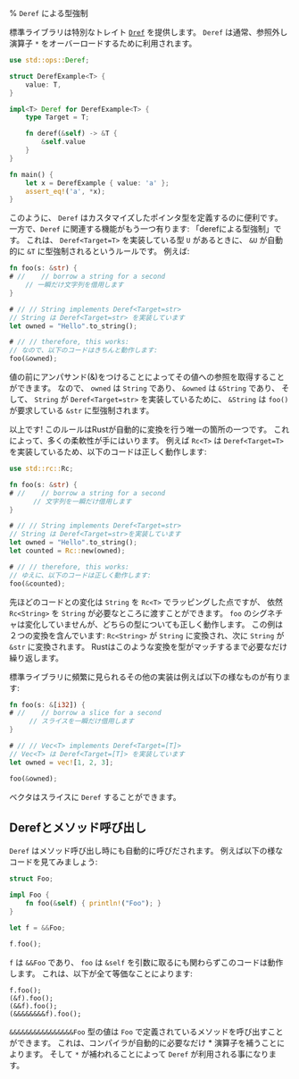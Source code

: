 % `Deref` による型強制
<!-- % `Deref` coercions -->

<!-- The standard library provides a special trait, [`Deref`][deref]. It’s normally -->
<!-- used to overload `*`, the dereference operator: -->
標準ライブラリは特別なトレイト [`Dref`][deref] を提供します。
`Deref` は通常、参照外し演算子 `*` をオーバーロードするために利用されます。

```rust
use std::ops::Deref;

struct DerefExample<T> {
    value: T,
}

impl<T> Deref for DerefExample<T> {
    type Target = T;

    fn deref(&self) -> &T {
        &self.value
    }
}

fn main() {
    let x = DerefExample { value: 'a' };
    assert_eq!('a', *x);
}
```

[deref]: ../std/ops/trait.Deref.html

<!-- This is useful for writing custom pointer types. However, there’s a language -->
<!-- feature related to `Deref`: ‘deref coercions’. Here’s the rule: If you have a -->
<!-- type `U`, and it implements `Deref<Target=T>`, values of `&U` will -->
<!-- automatically coerce to a `&T`. Here’s an example: -->
このように、 `Deref` はカスタマイズしたポインタ型を定義するのに便利です。
一方で、`Deref` に関連する機能がもう一つ有ります: 「derefによる型強制」です。
これは、 `Deref<Target=T>` を実装している型 `U` があるときに、
`&U` が自動的に `&T` に型強制されるというルールです。
例えば:

```rust
fn foo(s: &str) {
# //    // borrow a string for a second
    // 一瞬だけ文字列を借用します
}

# // // String implements Deref<Target=str>
// String は Deref<Target=str> を実装しています
let owned = "Hello".to_string();

# // // therefore, this works:
// なので、以下のコードはきちんと動作します:
foo(&owned);
```

<!-- Using an ampersand in front of a value takes a reference to it. So `owned` is a -->
<!-- `String`, `&owned` is an `&String`, and since `impl Deref<Target=str> for -->
<!-- String`, `&String` will deref to `&str`, which `foo()` takes. -->
値の前にアンパサンド(&)をつけることによってその値への参照を取得することができます。
なので、 `owned` は `String` であり、 `&owned` は `&String` であり、
そして、 `String` が `Deref<Target=str>` を実装しているために、
`&String` は `foo()` が要求している `&str` に型強制されます。

<!-- That’s it. This rule is one of the only places in which Rust does an automatic -->
<!-- conversion for you, but it adds a lot of flexibility. For example, the `Rc<T>` -->
<!-- type implements `Deref<Target=T>`, so this works: -->
以上です! このルールはRustが自動的に変換を行う唯一の箇所の一つです。
これによって、多くの柔軟性が手にはいります。
例えば `Rc<T>` は `Deref<Target=T>` を実装しているため、以下のコードは正しく動作します:

```rust
use std::rc::Rc;

fn foo(s: &str) {
# //    // borrow a string for a second
      // 文字列を一瞬だけ借用します
}

# // // String implements Deref<Target=str>
// String は Deref<Target=str>を実装しています
let owned = "Hello".to_string();
let counted = Rc::new(owned);

# // // therefore, this works:
// ゆえに、以下のコードは正しく動作します:
foo(&counted);
```

<!-- All we’ve done is wrap our `String` in an `Rc<T>`. But we can now pass the -->
<!-- `Rc<String>` around anywhere we’d have a `String`. The signature of `foo` -->
<!-- didn’t change, but works just as well with either type. This example has two -->
<!-- conversions: `Rc<String>` to `String` and then `String` to `&str`. Rust will do -->
<!-- this as many times as possible until the types match. -->
先ほどのコードとの変化は `String` を `Rc<T>` でラッピングした点ですが、
依然 `Rc<String>` を `String` が必要なところに渡すことができます。
`foo` のシグネチャは変化していませんが、どちらの型についても正しく動作します。
この例は２つの変換を含んでいます: `Rc<String>` が `String` に変換され、次に `String` が `&str` に変換されます。
Rustはこのような変換を型がマッチするまで必要なだけ繰り返します。

<!-- Another very common implementation provided by the standard library is: -->
標準ライブラリに頻繁に見られるその他の実装は例えば以下の様なものが有ります:

```rust
fn foo(s: &[i32]) {
# //    // borrow a slice for a second
     // スライスを一瞬だけ借用します
}

# // // Vec<T> implements Deref<Target=[T]>
// Vec<T> は Deref<Target=[T]> を実装しています
let owned = vec![1, 2, 3];

foo(&owned);
```

<!-- Vectors can `Deref` to a slice. -->
ベクタはスライスに `Deref` することができます。

<!-- ## Deref and method calls -->
## Derefとメソッド呼び出し

<!-- `Deref` will also kick in when calling a method. Consider the following -->
<!-- example. -->
`Deref` はメソッド呼び出し時にも自動的に呼びだされます。
例えば以下の様なコードを見てみましょう:

```rust
struct Foo;

impl Foo {
    fn foo(&self) { println!("Foo"); }
}

let f = &&Foo;

f.foo();
```

<!-- Even though `f` is a `&&Foo` and `foo` takes `&self`, this works. That’s -->
<!-- because these things are the same: -->
`f` は `&&Foo` であり、 `foo` は `&self` を引数に取るにも関わらずこのコードは動作します。
これは、以下が全て等価なことによります:

```rust,ignore
f.foo();
(&f).foo();
(&&f).foo();
(&&&&&&&&f).foo();
```

<!-- A value of type `&&&&&&&&&&&&&&&&Foo` can still have methods defined on `Foo` -->
<!-- called, because the compiler will insert as many * operations as necessary to -->
<!-- get it right. And since it’s inserting `*`s, that uses `Deref`. -->
`&&&&&&&&&&&&&&&&Foo` 型の値は `Foo` で定義されているメソッドを呼び出すことができます。
これは、コンパイラが自動的に必要なだけ * 演算子を補うことによります。
そして `*` が補われることによって `Deref` が利用される事になります。
